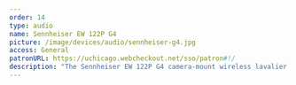 ```yaml
---
order: 14
type: audio
name: Sennheiser EW 122P G4
picture: /image/devices/audio/sennheiser-g4.jpg
access: General
patronURL: https://uchicago.webcheckout.net/sso/patron#!/
description: "The Sennheiser EW 122P G4 camera-mount wireless lavalier microphone system features the proven combination of reliability, flexible control, and broadcast-quality sound that has made the EW Series an industry standard for videographers, journalists, and content creators all over the world."
---
```


